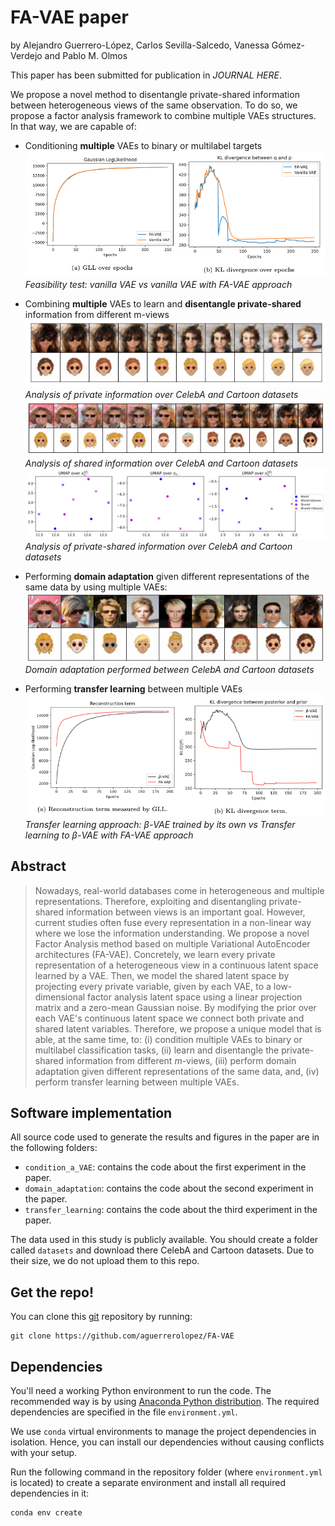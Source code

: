 # FA-VAE paper

by
Alejandro Guerrero-López,
Carlos Sevilla-Salcedo,
Vanessa Gómez-Verdejo
and Pablo M. Olmos

This paper has been submitted for publication in *JOURNAL HERE*.

We propose a novel method to disentangle private-shared information between heterogeneous views of the same observation. To do so, we propose a factor analysis framework to combine
multiple VAEs structures. In that way, we are capable of:
- Conditioning **multiple** VAEs to binary or multilabel targets
 ![](paperimages/condition_a_vae.png)
*Feasibility test: vanilla VAE vs vanilla VAE with FA-VAE approach* 
- Combining **multiple** VAEs to learn and **disentangle private-shared**
information from different m-views
![](paperimages/private_spaces.png)
*Analysis of private information over CelebA and Cartoon datasets*
![](paperimages/esc3_z_trans2.png)
*Analysis of shared information over CelebA and Cartoon datasets*
![](paperimages/esc3_celeb2cart_umap.png)
*Analysis of private-shared information over CelebA and Cartoon datasets*

- Performing **domain adaptation** given different representations of the
same data by using multiple VAEs:
![](paperimages/esc3_celeb2cart.png)
*Domain adaptation performed between CelebA and Cartoon datasets*

- Performing **transfer learning** between multiple VAEs
![](paperimages/transfer_learning.png)
*Transfer learning approach: $\beta$-VAE trained by its own vs Transfer learning to $\beta$-VAE with FA-VAE approach*

## Abstract

> Nowadays, real-world databases come in heterogeneous and multiple representations. 
> Therefore, exploiting and disentangling private-shared information between views is an important goal. 
> However, current studies often fuse every representation in a non-linear way where we lose the information understanding. 
> We propose a novel Factor Analysis method based on multiple Variational AutoEncoder architectures (FA-VAE). 
> Concretely, we learn every private representation of a heterogeneous view in a continuous latent space learned by a VAE. 
> Then, we model the shared latent space by projecting every private variable, given by each VAE, to a low-dimensional factor analysis 
> latent space using a linear projection matrix and a zero-mean Gaussian noise. By modifying the prior over each VAE's continuous latent space 
> we connect both private and shared latent variables. Therefore, we propose a unique model that is able, at the same time, to: 
> (i) condition multiple VAEs to binary or multilabel classification tasks, 
> (ii) learn and disentangle the private-shared information from different $m$-views, 
> (iii) perform domain adaptation given different representations of the same data, and, 
> (iv) perform transfer learning between multiple VAEs.


## Software implementation

All source code used to generate the results and figures in the paper are in
the following folders:
- `condition_a_VAE`: contains the code about the first experiment in the paper.
- `domain_adaptation`: contains the code about the second experiment in the paper.
- `transfer_learning`: contains the code about the third experiment in the paper.
  
The data used in this study is publicly available. You should create a folder called `datasets` 
and download there CelebA and Cartoon datasets. Due to their size, we do not upload them to
this repo.

## Get the repo!

You can clone this 
[git](https://git-scm.com/) repository by running:

    git clone https://github.com/aguerrerolopez/FA-VAE


## Dependencies

You'll need a working Python environment to run the code.
The recommended way is by using
[Anaconda Python distribution](https://www.anaconda.com/download/).
The required dependencies are specified in the file `environment.yml`.

We use `conda` virtual environments to manage the project dependencies in
isolation. Hence, you can install our dependencies without causing conflicts with your
setup.

Run the following command in the repository folder (where `environment.yml`
is located) to create a separate environment and install all required
dependencies in it:

    conda env create

